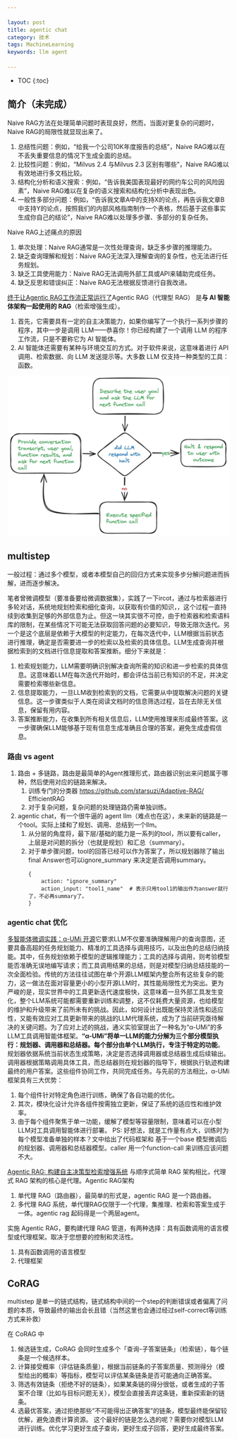 ```yaml
---

layout: post
title: agentic chat
category: 技术
tags: MachineLearning
keywords: llm agent

---
```


* TOC
{:toc}


## 简介（未完成）

Naive RAG方法在处理简单问题时表现良好，然而，当面对更复杂的问题时，Naive RAG的局限性就显现出来了。
1. 总结性问题：例如，“给我一个公司10K年度报告的总结”，Naive RAG难以在不丢失重要信息的情况下生成全面的总结。
2. 比较性问题：例如，“Milvus 2.4 与Milvus 2.3 区别有哪些”，Naive RAG难以有效地进行多文档比较。
3. 结构化分析和语义搜索：例如，“告诉我美国表现最好的网约车公司的风险因素”，Naive RAG难以在复杂的语义搜索和结构化分析中表现出色。
4. 一般性多部分问题：例如，“告诉我文章A中的支持X的论点，再告诉我文章B中支持Y的论点，按照我们的内部风格指南制作一个表格，然后基于这些事实生成你自己的结论”，Naive RAG难以处理多步骤、多部分的复杂任务。

Naive RAG上述痛点的原因
1. 单次处理：Naive RAG通常是一次性处理查询，缺乏多步骤的推理能力。
2. 缺乏查询理解和规划：Naive RAG无法深入理解查询的复杂性，也无法进行任务规划。
3. 缺乏工具使用能力：Naive RAG无法调用外部工具或API来辅助完成任务。
4. 缺乏反思和错误纠正：Naive RAG无法根据反馈进行自我改进。

[终于让Agentic RAG工作流正常运行了](https://mp.weixin.qq.com/s/dfHQ3Z6ym6pblVWTtuN7SA)Agentic RAG（代理型 RAG） 是**与 AI 智能体架构一起使用的 RAG**（检索增强生成）。
1. 首先，它需要具有一定的自主决策能力，如果你编写了一个执行一系列步骤的程序，其中一步是调用 LLM——恭喜你！你已经构建了一个调用 LLM 的程序工作流，只是不要称它为 AI 智能体。
2. AI 智能体还需要有某种与环境交互的方式。对于软件来说，这意味着进行 API 调用、检索数据、向 LLM 发送提示等。大多数 LLM 仅支持一种类型的工具：函数。

![](/public/upload/machine/agentic_chat_loop.jpg)

## multistep

一般过程：通过多个模型，或者本模型自己的回归方式来实现多步分解问题进而拆解，进而逐步解决。

笔者曾微调模型（要准备要给微调数据集），实践了一下ircot，通过与检索器进行多轮对话，系统地规划检索和细化查询，以获取有价值的知识，，这个过程一直持续到收集到足够的外部信息为止。但这一块其实很不可控，由于检索器和检索语料库的限制，在某些情况下可能无法获取回答问题的必要知识，导致无限次迭代。另一个是这个底层是依赖于大模型的判定能力，在每次迭代中，LLM根据当前状态进行推理，确定是否需要进一步的检索以及检索的具体信息。LLM生成查询并根据检索到的文档进行信息提取和答案推断。细分下来就是：
1. 检索规划能力，LLM需要明确识别解决查询所需的知识和进一步检索的具体信息。这意味着LLM在每次迭代开始时，都会评估当前已有知识的不足，并决定需要检索哪些新信息。
2. 信息提取能力，一旦LLM收到检索到的文档，它需要从中提取解决问题的关键信息。这一步骤类似于人类在阅读文档时的信息筛选过程，旨在去除无关信息，保留有用内容。
3. 答案推断能力，在收集到所有相关信息后，LLM使用推理来形成最终答案。这一步骤确保LLM能够基于现有信息生成准确且合理的答案，避免生成虚假信息。

### 路由 vs agent

1. 路由 + 多链路，路由是最简单的Agent推理形式，路由器识别出来问题属于哪种，然后使用对应的链路来解决。
    1. 训练专门的分类器 https://github.com/starsuzi/Adaptive-RAG/ EfficientRAG
    2. 对于复杂问题，复杂问题的处理链路仍需单独训练。
2. agentic chat，有一个很牛逼的 agent llm（难点也在这），未来新的链路是一个tool。实际上揉和了规划、调用、总结到一个llm。
    1. 从分层的角度将，最下层/基础的能力是一系列的tool，所以要有caller，上层是对问题的拆分（也就是规划）和汇总（summary）。
    2. 对于单步骤问题，tool的回答已经可以作为答案了，所以规划器除了输出final Answer也可以ignore_summary 来决定是否调用summary。
        ```
        {
            action: "ignore_summary"
            action_input: "tool1_name"  # 表示只用tool1的输出作为answer就行了，不必再summary了。
        } 
        ```

### agentic chat 优化

[多智能体微调实践：α-UMi 开源](https://zhuanlan.zhihu.com/p/948582901)它要求LLM不仅要准确理解用户的查询意图，还要具备高超的任务规划能力、精准的工具选择与调用技巧，以及出色的总结归纳技能。其中，任务规划依赖于模型的逻辑推理能力；工具的选择与调用，则考验模型能否准确无误地编写请求；而工具调用结果的总结，则是对模型归纳总结技能的一次全面检验。传统的方法往往试图在单个开源LLM框架内整合所有这些复杂的能力，这一做法在面对容量更小的小型开源LLM时，其性能局限性尤为突出。更为严峻的是，现实世界中的工具更新迭代速度极快，这意味着一旦外部工具发生变化，整个LLM系统可能都需要重新训练和调整，这不仅耗费大量资源，也给模型的维护和升级带来了前所未有的挑战。因此，如何设计出既能保持灵活性和适应性，又能有效应对工具更新带来的挑战的LLM代理系统，成为了当前研究亟待解决的关键问题。为了应对上述的挑战，通义实验室提出了一种名为“α-UMi”的多LLM工具调用智能体框架。**“α-UMi”将单一LLM的能力分解为三个部分模型执行：规划器、调用器和总结器。每个部分由单个LLM执行，专注于特定的功能**。规划器依据系统当前状态生成策略，决定是否选择调用器或总结器生成后续输出。调用器根据策略调用具体工具，而总结器则在规划器的指导下，根据执行轨迹构建最终的用户答案。这些组件协同工作，共同完成任务。与先前的方法相比，α-UMi框架具有三大优势：
1. 每个组件针对特定角色进行训练，确保了各自功能的优化。
2. 其次，模块化设计允许各组件按需独立更新，保证了系统的适应性和维护效率。
3. 由于每个组件聚焦于单一功能，缓解了模型等容量限制，意味着可以在小型LLM对工具调用智能体进行部署。
PS:  好想法，就是工作量有点大，训练时为每个模型准备单独的样本？文中给出了代码框架和 基于一个base 模型微调后的规划器、调用器和总结器模型。caller 用一个function-call 来训练应该问题不大。

[Agentic RAG: 构建自主决策型检索增强系统](https://mp.weixin.qq.com/s/vgWCIAO2hORCbqd5_BIwXQ) 与顺序式简单 RAG 架构相比，代理式 RAG 架构的核心是代理。Agentic RAG架构
1. 单代理 RAG（路由器），最简单的形式是，agentic RAG 是一个路由器。
2. 多代理 RAG 系统，单代理RAG仅限于一个代理，集推理、检索和答案生成于一体。agentic rag 起码得是一个两层agent。

实施 Agentic RAG，要构建代理 RAG 管道，有两种选择：具有函数调用的语言模型或代理框架。取决于您想要的控制和灵活性。
1. 具有函数调用的语言模型
2. 代理框架

## CoRAG

multistep 是单一的链式结构，链式结构中间的一个step的判断错误或者偏离了问题的本质，导致最终的输出会长且错（当然这里也会通过经过self-correct等训练方式来补救）

在 CoRAG 中
1. 候选链生成，CoRAG 会同时生成多个「查询-子答案链条」（检索链），每个链条是一个候选样本。
2. 计算接受概率（评估链条质量），根据当前链条的子答案质量、预测得分（模型给出的概率）等指标，模型可以评估某条链条是否可能通向正确答案。
3. 筛选有效链条（拒绝不好的链条），如果某条链的得分很低，或者生成的子答案不合理（比如与目标问题无关），模型会直接丢弃这条链，重新探索新的链条。
4. 选最优答案，通过拒绝那些“不可能得出正确答案”的链条，模型最终能保留较优解，避免浪费计算资源。
这个最好的链是怎么选的呢？需要你对模型LLM进行训练。优化学习更好生成子查询，更好生成子回答，更好生成最终答案。



